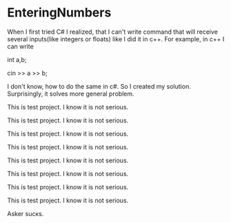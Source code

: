 # EnteringNumbers
When I first tried C# I realized, that I can't write command that will receive several inputs(like integers or floats) like I did it in c++. For example, in c++ I can write 

int a,b;

cin >> a >> b; 

I don't know, how to do the same in c#. So I created my solution. Surprisingly, it solves more general problem.

This is test project.  I know it is not serious.

This is test project.  I know it is not serious.

This is test project.  I know it is not serious.

This is test project.  I know it is not serious.

This is test project.  I know it is not serious.

This is test project.  I know it is not serious.

This is test project.  I know it is not serious.

This is test project.  I know it is not serious.

Asker suскs.


